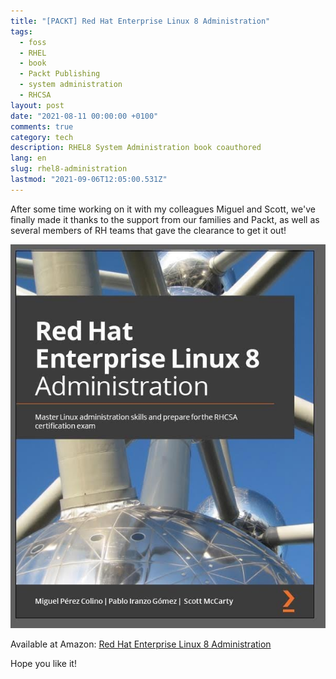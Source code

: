 ```yaml
---
title: "[PACKT] Red Hat Enterprise Linux 8 Administration"
tags:
  - foss
  - RHEL
  - book
  - Packt Publishing
  - system administration
  - RHCSA
layout: post
date: "2021-08-11 00:00:00 +0100"
comments: true
category: tech
description: RHEL8 System Administration book coauthored
lang: en
slug: rhel8-administration
lastmod: "2021-09-06T12:05:00.531Z"
---
```


After some time working on it with my colleagues Miguel and Scott, we've finally made it thanks to the support from our families and Packt, as well as several members of RH teams that gave the clearance to get it out!

[![Red Hat Enterprise Linux 8 Administration cover](/rhel8-cover.png)](https://s.iranzo.io/rhel8)

Available at Amazon: [Red Hat Enterprise Linux 8 Administration](https://s.iranzo.io/rhel8)

Hope you like it!
